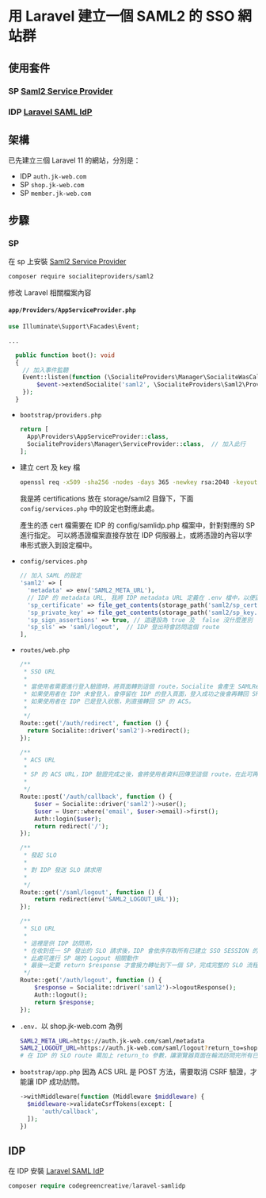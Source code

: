 # 用 Laravel 建立一個 SAML2 的 SSO 網站群

## 使用套件

### SP [Saml2 Service Provider](https://github.com/SocialiteProviders/Saml2)

### IDP [Laravel SAML IdP](https://github.com/codegreencreative/laravel-samlidp)

## 架構

已先建立三個 Laravel 11 的網站，分別是：

* IDP `auth.jk-web.com`
* SP `shop.jk-web.com`
* SP `member.jk-web.com`

## 步驟


### SP

在 sp 上安裝 [Saml2 Service Provider](https://github.com/SocialiteProviders/Saml2)

```bash
composer require socialiteproviders/saml2
```

修改 Laravel 相關檔案內容

#### `app/Providers/AppServiceProvider.php`

```php
use Illuminate\Support\Facades\Event;

...

  public function boot(): void
  {
    // 加入事件監聽
    Event::listen(function (\SocialiteProviders\Manager\SocialiteWasCalled $event) {
        $event->extendSocialite('saml2', \SocialiteProviders\Saml2\Provider::class);
    });
  }

```

* `bootstrap/providers.php`

  ```php
  return [
    App\Providers\AppServiceProvider::class,
    SocialiteProviders\Manager\ServiceProvider::class,  // 加入此行
  ];
  ```

* 建立 cert 及 key 檔

  ```bash
  openssl req -x509 -sha256 -nodes -days 365 -newkey rsa:2048 -keyout sp_key.pem -out sp_cert.pem
  ```

  我是將 certifications 放在 storage/saml2 目錄下，下面 `config/services.php` 中的設定也對應此處。

  產生的憑 cert 檔需要在 IDP 的 config/samlidp.php 檔案中，針對對應的 SP 進行指定。 可以將憑證檔案直接存放在 IDP 伺服器上，或將憑證的內容以字串形式嵌入到設定檔中。
* `config/services.php`

  ```php
  // 加入 SAML 的設定
  'saml2' => [
    'metadata' => env('SAML2_META_URL'),
    // IDP 的 metadata URL, 我將 IDP metadata URL 定義在 .env 檔中，以便區隔測試環境及正式環境
    'sp_certificate' => file_get_contents(storage_path('saml2/sp_cert.pem')), // 之前產生的憑證檔案
    'sp_private_key' => file_get_contents(storage_path('saml2/sp_key.pem')),
    'sp_sign_assertions' => true, // 這邊設為 true 及  false 沒什麼差別
    'sp_sls' => 'saml/logout',  // IDP 登出時會訪問這個 route
  ],
  ```

* `routes/web.php`

  ```php
  /**
   * SSO URL
   *
   * 當使用者需要進行登入驗證時，將頁面轉到這個 route，Socialite 會產生 SAMLRequest 所需資料並轉址到 IDP，
   * 如果使用者在 IDP 未曾登入，會停留在 IDP 的登入頁面，登入成功之後會再轉回 SP 的 ACS URL。
   * 如果使用者在 IDP 已是登入狀態，則直接轉回 SP 的 ACS。
   *
   */
  Route::get('/auth/redirect', function () {
    return Socialite::driver('saml2')->redirect();
  });

  /**
   * ACS URL
   *
   * SP 的 ACS URL，IDP 驗證完成之後，會將使用者資料回傳至這個 route，在此可再進行 SP 方的登入驗證處理。
   *
   */
  Route::post('/auth/callback', function () {
      $user = Socialite::driver('saml2')->user();
      $user = User::where('email', $user->email)->first();
      Auth::login($user);
      return redirect('/');
  });

  /**
   * 發起 SLO
   *
   * 對 IDP 發送 SLO 請求用
   *
   */
  Route::get('/saml/logout', function () {
      return redirect(env('SAML2_LOGOUT_URL'));
  });

  /**
   * SLO URL
   *
   * 這裡是供 IDP 訪問用，
   * 在收到任一 SP 發出的 SLO 請求後，IDP 會依序存取所有已建立 SSO SESSION 的 SP 的 SSO URL。
   * 此處可進行 SP 端的 Logout 相關動作
   * 最後一定要 return $response 才會接力轉址到下一個 SP，完成完整的 SLO 流程。
   */
  Route::get('/auth/logout', function () {
      $response = Socialite::driver('saml2')->logoutResponse();
      Auth::logout();
      return $response;
  });

  ```

* `.env`．以 shop.jk-web.com 為例
  ```bash
  SAML2_META_URL=https://auth.jk-web.com/saml/metadata
  SAML2_LOGOUT_URL=https://auth.jk-web.com/saml/logout?return_to=shop.jk-web.com
  # 在 IDP 的 SLO route 需加上 return_to 參數，讓瀏覽器頁面在輪流訪問完所有已建立 SSO session 的 SP 之後，回到發起 SLO 的 SP，此處的參數值需要與 IDP samlidp config 檔中的 sp_slo_redirects 設定對應
  ```

* `bootstrap/app.php` 因為 ACS URL 是 POST 方法，需要取消 CSRF 驗證，才能讓 IDP 成功訪問。
  ```php
  ->withMiddleware(function (Middleware $middleware) {
    $middleware->validateCsrfTokens(except: [
        'auth/callback',
    ]);
  })
  ```

## IDP

在 IDP 安裝 [Laravel SAML IdP](https://github.com/codegreencreative/laravel-samlidp)

```php
composer require codegreencreative/laravel-samlidp
```